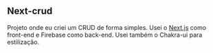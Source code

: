 ## Next-crud
Projeto onde eu criei um CRUD de forma simples.
Usei o [Next.js](https://nextjs.org/docs/getting-started) como front-end e Firebase como back-end.
Usei também o Chakra-ui para estilização.
